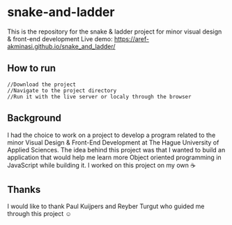 # snake-and-ladder
 This is the repository for the snake & ladder project for minor visual design & front-end development
 Live demo: https://aref-akminasi.github.io/snake_and_ladder/

 ## How to run
```
//Download the project
//Navigate to the project directory
//Run it with the live server or localy through the browser
```
## Background
I had the choice to work on a project to develop a program related to the minor Visual Design & Front-End Development at The Hague University of Applied Sciences. The idea behind this project was that I wanted to build an application that would help me learn more Object oriented programming in JavaScript while building it. I worked on this project on my own ☕

## Thanks

I would like to thank Paul Kuijpers and Reyber Turgut who guided me through this project ☺️


